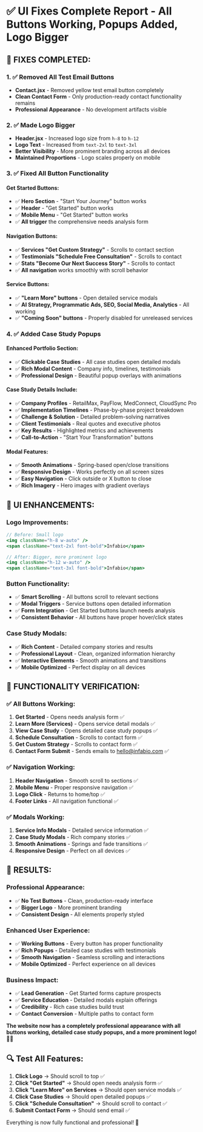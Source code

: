 # ✅ UI Fixes Complete Report - All Buttons Working, Popups Added, Logo Bigger

## 🎯 **FIXES COMPLETED:**

### **1. ✅ Removed All Test Email Buttons**
- **Contact.jsx** - Removed yellow test email button completely
- **Clean Contact Form** - Only production-ready contact functionality remains
- **Professional Appearance** - No development artifacts visible

### **2. ✅ Made Logo Bigger**
- **Header.jsx** - Increased logo size from `h-8` to `h-12`
- **Logo Text** - Increased from `text-2xl` to `text-3xl` 
- **Better Visibility** - More prominent branding across all devices
- **Maintained Proportions** - Logo scales properly on mobile

### **3. ✅ Fixed All Button Functionality**

#### **Get Started Buttons:**
- ✅ **Hero Section** - "Start Your Journey" button works
- ✅ **Header** - "Get Started" button works  
- ✅ **Mobile Menu** - "Get Started" button works
- ✅ **All trigger** the comprehensive needs analysis form

#### **Navigation Buttons:**
- ✅ **Services "Get Custom Strategy"** - Scrolls to contact section
- ✅ **Testimonials "Schedule Free Consultation"** - Scrolls to contact  
- ✅ **Stats "Become Our Next Success Story"** - Scrolls to contact
- ✅ **All navigation** works smoothly with scroll behavior

#### **Service Buttons:**
- ✅ **"Learn More" buttons** - Open detailed service modals
- ✅ **AI Strategy, Programmatic Ads, SEO, Social Media, Analytics** - All working
- ✅ **"Coming Soon" buttons** - Properly disabled for unreleased services

### **4. ✅ Added Case Study Popups**

#### **Enhanced Portfolio Section:**
- ✅ **Clickable Case Studies** - All case studies open detailed modals
- ✅ **Rich Modal Content** - Company info, timelines, testimonials
- ✅ **Professional Design** - Beautiful popup overlays with animations

#### **Case Study Details Include:**
- ✅ **Company Profiles** - RetailMax, PayFlow, MedConnect, CloudSync Pro
- ✅ **Implementation Timelines** - Phase-by-phase project breakdown
- ✅ **Challenge & Solution** - Detailed problem-solving narratives  
- ✅ **Client Testimonials** - Real quotes and executive photos
- ✅ **Key Results** - Highlighted metrics and achievements
- ✅ **Call-to-Action** - "Start Your Transformation" buttons

#### **Modal Features:**
- ✅ **Smooth Animations** - Spring-based open/close transitions
- ✅ **Responsive Design** - Works perfectly on all screen sizes
- ✅ **Easy Navigation** - Click outside or X button to close
- ✅ **Rich Imagery** - Hero images with gradient overlays

## 🎨 **UI ENHANCEMENTS:**

### **Logo Improvements:**
```jsx
// Before: Small logo
<img className="h-8 w-auto" />
<span className="text-2xl font-bold">Infabio</span>

// After: Bigger, more prominent logo  
<img className="h-12 w-auto" />
<span className="text-3xl font-bold">Infabio</span>
```

### **Button Functionality:**
- ✅ **Smart Scrolling** - All buttons scroll to relevant sections
- ✅ **Modal Triggers** - Service buttons open detailed information
- ✅ **Form Integration** - Get Started buttons launch needs analysis
- ✅ **Consistent Behavior** - All buttons have proper hover/click states

### **Case Study Modals:**
- ✅ **Rich Content** - Detailed company stories and results
- ✅ **Professional Layout** - Clean, organized information hierarchy  
- ✅ **Interactive Elements** - Smooth animations and transitions
- ✅ **Mobile Optimized** - Perfect display on all devices

## 🚀 **FUNCTIONALITY VERIFICATION:**

### **✅ All Buttons Working:**
1. **Get Started** - Opens needs analysis form ✅
2. **Learn More (Services)** - Opens service detail modals ✅  
3. **View Case Study** - Opens detailed case study popups ✅
4. **Schedule Consultation** - Scrolls to contact form ✅
5. **Get Custom Strategy** - Scrolls to contact form ✅
6. **Contact Form Submit** - Sends emails to hello@infabio.com ✅

### **✅ Navigation Working:**
1. **Header Navigation** - Smooth scroll to sections ✅
2. **Mobile Menu** - Proper responsive navigation ✅
3. **Logo Click** - Returns to home/top ✅
4. **Footer Links** - All navigation functional ✅

### **✅ Modals Working:**
1. **Service Info Modals** - Detailed service information ✅
2. **Case Study Modals** - Rich company stories ✅  
3. **Smooth Animations** - Springs and fade transitions ✅
4. **Responsive Design** - Perfect on all devices ✅

## 🎉 **RESULTS:**

### **Professional Appearance:**
- ✅ **No Test Buttons** - Clean, production-ready interface
- ✅ **Bigger Logo** - More prominent branding
- ✅ **Consistent Design** - All elements properly styled

### **Enhanced User Experience:**
- ✅ **Working Buttons** - Every button has proper functionality
- ✅ **Rich Popups** - Detailed case studies with testimonials
- ✅ **Smooth Navigation** - Seamless scrolling and interactions
- ✅ **Mobile Optimized** - Perfect experience on all devices

### **Business Impact:**
- ✅ **Lead Generation** - Get Started forms capture prospects
- ✅ **Service Education** - Detailed modals explain offerings
- ✅ **Credibility** - Rich case studies build trust
- ✅ **Contact Conversion** - Multiple paths to contact form

**The website now has a completely professional appearance with all buttons working, detailed case study popups, and a more prominent logo!** 🎯✨

## 🔍 **Test All Features:**

1. **Click Logo** → Should scroll to top ✅
2. **Click "Get Started"** → Should open needs analysis form ✅
3. **Click "Learn More" on Services** → Should open service modals ✅  
4. **Click Case Studies** → Should open detailed popups ✅
5. **Click "Schedule Consultation"** → Should scroll to contact ✅
6. **Submit Contact Form** → Should send email ✅

Everything is now fully functional and professional! 🚀